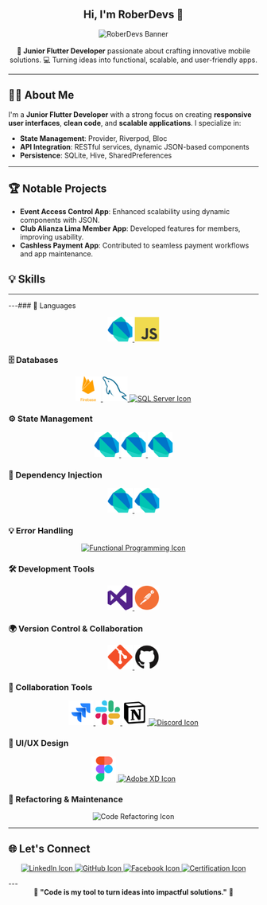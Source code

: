 <div align="center">
  <h2>Hi, I'm RoberDevs 👋</h2>
  <img src="https://via.placeholder.com/800x200?text=RoberDevs+Banner" alt="RoberDevs Banner">
  <br><br>
  🚀 <strong>Junior Flutter Developer</strong> passionate about crafting innovative mobile solutions.  
  💻 Turning ideas into functional, scalable, and user-friendly apps.
</div>

---

## 👨‍💻 About Me
I'm a **Junior Flutter Developer** with a strong focus on creating **responsive user interfaces**, **clean code**, and **scalable applications**. I specialize in:

- **State Management**: Provider, Riverpod, Bloc  
- **API Integration**: RESTful services, dynamic JSON-based components  
- **Persistence**: SQLite, Hive, SharedPreferences  

---

## 🏆 Notable Projects
- **Event Access Control App**: Enhanced scalability using dynamic components with JSON.  
- **Club Alianza Lima Member App**: Developed features for members, improving usability.  
- **Cashless Payment App**: Contributed to seamless payment workflows and app maintenance.  
## 💡 Skills

---

---### 🚀 Languages
<p align="center">
  <a href="https://dart.dev/" target="_blank">
    <img src="https://raw.githubusercontent.com/devicons/devicon/master/icons/dart/dart-original.svg" alt="Dart Icon" width="50" />
  </a>
  <a href="https://developer.mozilla.org/en-US/docs/Web/JavaScript" target="_blank">
    <img src="https://raw.githubusercontent.com/devicons/devicon/master/icons/javascript/javascript-original.svg" alt="JavaScript Icon" width="50" />
  </a>
</p>

### 🗄️ Databases
<p align="center">
  <a href="https://firebase.google.com/" target="_blank">
  <img src="https://raw.githubusercontent.com/devicons/devicon/master/icons/firebase/firebase-plain-wordmark.svg" alt="Firebase Icon" width="50" />
</a>
  <a href="https://www.mysql.com/" target="_blank">
    <img src="https://raw.githubusercontent.com/devicons/devicon/master/icons/mysql/mysql-original.svg" alt="MySQL Icon" width="50" />
  </a>
  <a href="https://www.microsoft.com/en-us/sql-server" target="_blank">
    <img src="https://upload.wikimedia.org/wikipedia/commons/8/87/Sql_data_base_with_logo.png" alt="SQL Server Icon" width="50" />
  </a>
 
</p>

### ⚙️ State Management
<p align="center">
  <a href="https://pub.dev/packages/provider" target="_blank">
    <img src="https://raw.githubusercontent.com/devicons/devicon/master/icons/dart/dart-original.svg" alt="Provider Icon" width="50" />
  </a>
  <a href="https://bloclibrary.dev/" target="_blank">
    <img src="https://raw.githubusercontent.com/devicons/devicon/master/icons/dart/dart-original.svg" alt="Bloc Icon" width="50" />
  </a>
  <a href="https://riverpod.dev/" target="_blank">
    <img src="https://raw.githubusercontent.com/devicons/devicon/master/icons/dart/dart-original.svg" alt="Riverpod Icon" width="50" />
  </a>
</p>

### 🔧 Dependency Injection
<p align="center">
  <a href="https://pub.dev/packages/get_it" target="_blank">
    <img src="https://raw.githubusercontent.com/devicons/devicon/master/icons/dart/dart-original.svg" alt="GetIt Icon" width="50" />
  </a>
  <a href="https://pub.dev/packages/injectable" target="_blank">
    <img src="https://raw.githubusercontent.com/devicons/devicon/master/icons/dart/dart-original.svg" alt="Injectable Icon" width="50" />
  </a>
</p>

### 💡 Error Handling
<p align="center">
  <a href="https://dart.dev/guides/language/language-tour#functional-programming" target="_blank">
    <img src="https://raw.githubusercontent.com/devicons/devicon/master/icons/functional/functional-original.svg" alt="Functional Programming Icon" width="50" />
  </a>
</p>

### 🛠️ Development Tools
<p align="center">
  <a href="https://code.visualstudio.com/" target="_blank">
    <img src="https://raw.githubusercontent.com/devicons/devicon/master/icons/visualstudio/visualstudio-plain.svg" alt="Visual Studio Code Icon" width="50" />
  </a>
  <a href="https://www.postman.com/" target="_blank">
    <img src="https://raw.githubusercontent.com/devicons/devicon/master/icons/postman/postman-original.svg" alt="Postman Icon" width="50" />
  </a>
</p>

### 🌍 Version Control & Collaboration
<p align="center">
  <a href="https://git-scm.com/" target="_blank">
    <img src="https://raw.githubusercontent.com/devicons/devicon/master/icons/git/git-original.svg" alt="Git Icon" width="50" />
  </a>
  <a href="https://github.com/" target="_blank">
    <img src="https://raw.githubusercontent.com/devicons/devicon/master/icons/github/github-original.svg" alt="GitHub Icon" width="50" />
  </a>
</p>

### 💬 Collaboration Tools
<p align="center">
  <a href="https://www.atlassian.com/software/jira" target="_blank">
    <img src="https://raw.githubusercontent.com/devicons/devicon/master/icons/jira/jira-original.svg" alt="Jira Icon" width="50" />
  </a>
  <a href="https://slack.com/" target="_blank">
    <img src="https://raw.githubusercontent.com/devicons/devicon/master/icons/slack/slack-original.svg" alt="Slack Icon" width="50" />
  </a>
  <a href="https://www.notion.so/" target="_blank">
    <img src="https://raw.githubusercontent.com/devicons/devicon/master/icons/notion/notion-original.svg" alt="Notion Icon" width="50" />
  </a>
  <a href="https://discord.com/" target="_blank">
    <img src="https://raw.githubusercontent.com/devicons/devicon/master/icons/discord/discord-original.svg" alt="Discord Icon" width="50" />
  </a>
</p>

### 🎨 UI/UX Design
<p align="center">
  <a href="https://www.figma.com/" target="_blank">
    <img src="https://raw.githubusercontent.com/devicons/devicon/master/icons/figma/figma-original.svg" alt="Figma Icon" width="50" />
  </a>
  <a href="https://www.adobe.com/products/xd.html" target="_blank">
    <img src="https://raw.githubusercontent.com/devicons/devicon/master/icons/adobe/adobe-original.svg" alt="Adobe XD Icon" width="50" />
  </a>
</p>

### 🔄 Refactoring & Maintenance
<p align="center">
  <img src="https://raw.githubusercontent.com/devicons/devicon/master/icons/code/code-original.svg" alt="Code Refactoring Icon" width="50" />
</p>




---

## 🌐 Let's Connect

<p align="center">
  <a href="https://www.linkedin.com/in/roberto-poemape-b27109191/" target="_blank">
    <img src="https://img.icons8.com/ios-filled/50/000000/linkedin.png" alt="LinkedIn Icon"/>
  </a>
  <a href="https://github.com/Robertopoemape" target="_blank">
    <img src="https://img.icons8.com/ios-filled/50/000000/github.png" alt="GitHub Icon"/>
  </a>
  <a href="https://www.facebook.com/tu_perfil" target="_blank">
    <img src="https://img.icons8.com/ios-filled/50/000000/facebook.png" alt="Facebook Icon"/>
  </a>
  <a href="https://certificados.codeable.la/certificates/2024-PC18200012" target="_blank">
    <img src="https://img.icons8.com/ios-filled/50/000000/certificate.png" alt="Certification Icon"/>
  </a>
</p>
---

<div align="center">
  💬 <strong>"Code is my tool to turn ideas into impactful solutions."</strong> 🚀  
</div>
